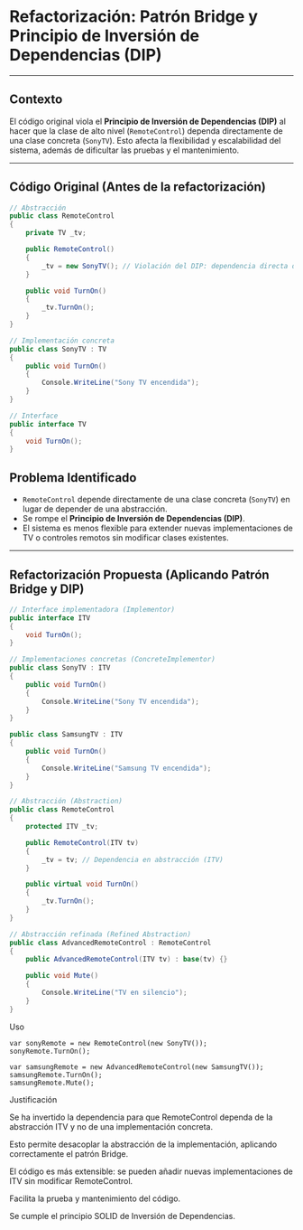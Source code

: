 # Refactorización: Patrón Bridge y Principio de Inversión de Dependencias (DIP)

---

## Contexto

El código original viola el **Principio de Inversión de Dependencias (DIP)** al hacer que la clase de alto nivel (`RemoteControl`) dependa directamente de una clase concreta (`SonyTV`). Esto afecta la flexibilidad y escalabilidad del sistema, además de dificultar las pruebas y el mantenimiento.

---

## Código Original (Antes de la refactorización)

```csharp
// Abstracción
public class RemoteControl
{
    private TV _tv;

    public RemoteControl()
    {
        _tv = new SonyTV(); // Violación del DIP: dependencia directa de implementación concreta
    }

    public void TurnOn()
    {
        _tv.TurnOn();
    }
}

// Implementación concreta
public class SonyTV : TV
{
    public void TurnOn()
    {
        Console.WriteLine("Sony TV encendida");
    }
}

// Interface
public interface TV
{
    void TurnOn();
}
```
## Problema Identificado

- `RemoteControl` depende directamente de una clase concreta (`SonyTV`) en lugar de depender de una abstracción.
- Se rompe el **Principio de Inversión de Dependencias (DIP)**.
- El sistema es menos flexible para extender nuevas implementaciones de TV o controles remotos sin modificar clases existentes.

---

## Refactorización Propuesta (Aplicando Patrón Bridge y DIP)

```csharp
// Interface implementadora (Implementor)
public interface ITV
{
    void TurnOn();
}

// Implementaciones concretas (ConcreteImplementor)
public class SonyTV : ITV
{
    public void TurnOn()
    {
        Console.WriteLine("Sony TV encendida");
    }
}

public class SamsungTV : ITV
{
    public void TurnOn()
    {
        Console.WriteLine("Samsung TV encendida");
    }
}

// Abstracción (Abstraction)
public class RemoteControl
{
    protected ITV _tv;

    public RemoteControl(ITV tv)
    {
        _tv = tv; // Dependencia en abstracción (ITV)
    }

    public virtual void TurnOn()
    {
        _tv.TurnOn();
    }
}

// Abstracción refinada (Refined Abstraction)
public class AdvancedRemoteControl : RemoteControl
{
    public AdvancedRemoteControl(ITV tv) : base(tv) {}

    public void Mute()
    {
        Console.WriteLine("TV en silencio");
    }
}
```
Uso
```
var sonyRemote = new RemoteControl(new SonyTV());
sonyRemote.TurnOn();

var samsungRemote = new AdvancedRemoteControl(new SamsungTV());
samsungRemote.TurnOn();
samsungRemote.Mute();
```
Justificación

Se ha invertido la dependencia para que RemoteControl dependa de la abstracción ITV y no de una implementación concreta.

Esto permite desacoplar la abstracción de la implementación, aplicando correctamente el patrón Bridge.

El código es más extensible: se pueden añadir nuevas implementaciones de ITV sin modificar RemoteControl.

Facilita la prueba y mantenimiento del código.

Se cumple el principio SOLID de Inversión de Dependencias.
